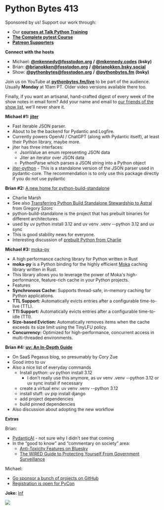 # Python Bytes 413

Sponsored by us! Support our work through:

- Our [**courses at Talk Python Training**](https://training.talkpython.fm/)
- [**The Complete pytest Course**](https://courses.pythontest.com/p/the-complete-pytest-course)
- [**Patreon Supporters**](https://www.patreon.com/pythonbytes)

**Connect with the hosts**

- Michael: [**@mkennedy@fosstodon.org**](https://fosstodon.org/@mkennedy) **/** [**@mkennedy.codes**](https://bsky.app/profile/mkennedy.codes) **(bsky)**
- Brian: [**@brianokken@fosstodon.org**](https://fosstodon.org/@brianokken) **/** [**@brianokken.bsky.social**](https://bsky.app/profile/brianokken.bsky.social)
- Show: [**@pythonbytes@fosstodon.org**](https://fosstodon.org/@pythonbytes) **/** [**@pythonbytes.fm**](https://bsky.app/profile/pythonbytes.fm) **(bsky)**

Join us on YouTube at [**pythonbytes.fm/live**](https://pythonbytes.fm/stream/live) to be part of the audience. Usually **Monday** at 10am PT. Older video versions available there too.

Finally, if you want an artisanal, hand-crafted digest of every week of the show notes in email form? Add your name and email to [our friends of the show list](https://pythonbytes.fm/friends-of-the-show), we'll never share it.

**Michael #1:** [**jiter**](https://github.com/pydantic/jiter)

- Fast iterable JSON parser.
- About to be the backend for Pydantic and Logfire. 
- Currently powers OpenAI / ChatGPT (along with Pydantic itself), at least their Python library, maybe more.
- jiter has three interfaces:
  - JsonValue an enum representing JSON data
  - Jiter an iterator over JSON data
  - PythonParse which parses a JSON string into a Python object
- [jiter-python](https://github.com/pydantic/jiter/tree/main/crates/jiter-python) - This is a standalone version of the JSON parser used in pydantic-core. The recommendation is to only use this package directly if you do not use pydantic

**Brian #2:** [A new home for python-build-standalone](https://astral.sh/blog/python-build-standalone)

- Charlie Marsh
- See also [Transferring Python Build Standalone Stewardship to Astral](https://gregoryszorc.com/blog/2024/12/03/transferring-python-build-standalone-stewardship-to-astral/) from Gregory Szorc
- python-build-standalone is the project that has prebuilt binaries for different architectures.
- used by uv python install 3.12  and uv venv .venv --python 3.12 and uv sync
- This is good stability news for everyone.
- Interesting discussion of [prebuilt Python from Charlie](https://bsky.app/profile/crmarsh.com/post/3lch35lrdi224)

**Michael #3:** [moka-py](https://github.com/deliro/moka-py)

- A high performance caching library for Python written in Rust
- **moka-py** is a Python binding for the highly efficient [Moka](https://github.com/moka-rs/moka) caching library written in Rust. 
- This library allows you to leverage the power of Moka's high-performance, feature-rich cache in your Python projects.
-  Features
  - **Synchronous Cache:** Supports thread-safe, in-memory caching for Python applications.
  - **TTL Support:** Automatically evicts entries after a configurable time-to-live (TTL).
  - **TTI Support:** Automatically evicts entries after a configurable time-to-idle (TTI).
  - **Size-based Eviction:** Automatically removes items when the cache exceeds its size limit using the TinyLFU policy.
  - **Concurrency:** Optimized for high-performance, concurrent access in multi-threaded environments.

**Brian #4:** [**uv: An In-Depth Guide**](https://www.saaspegasus.com/guides/uv/)

- On SaaS Pegasus blog, so presumably by Cory Zue
- Good intro to uv
- Also a nice list of everyday commands
  - Install python: uv python install 3.12
    - I don’t really use this anymore, as uv venv .venv --python 3.12 or uv sync install if necessary
  - create a virtual env:  uv venv .venv --python 3.12
  - install stuff: uv pip install django
  - add project dependencies
  - build pinned dependencies
- Also discussion about adopting the new workflow

**Extras** 

Brian:

- [PydanticAI](https://ai.pydantic.dev/) - not sure why I didn’t see that coming
- In the “good to know” and “commentary on society” area:
  - [Anti-Toxicity Features on Bluesky](https://bsky.social/about/blog/08-28-2024-anti-toxicity-features)
  - [The WIRED Guide to Protecting Yourself From Government Surveillance](https://www.wired.com/story/the-wired-guide-to-protecting-yourself-from-government-surveillance/)

Michael:

- [Go sponsor a bunch of projects on GitHub](https://github.com/mikeckennedy)
- [Registration is open for PyCon](https://us.pycon.org/2025/attend/information/)

**Joke:** [Inf](https://bsky.app/profile/bitshammer.bsky.social/post/3lbzmqkykh22g)

![](https://blobs.pythonbytes.fm/infinite-loop.jpg)